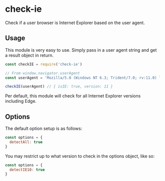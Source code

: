 # check-ie

Check if a user browser is Internet Explorer based on the user agent.

## Usage

This module is very easy to use. Simply pass in a user agent string and get a result object in return.

```js
const checkIE = require('check-ie')

// From window.navigator.userAgent
const userAgent = 'Mozilla/5.0 (Windows NT 6.3; Trident/7.0; rv:11.0) like Gecko'

checkIE(userAgent) // { isIE: true, version: 11 }
```

Per default, this module will check for all Internet Explorer versions including Edge.

## Options

The default option setup is as follows:
```js
const options = {
  detectAll: true
}
```

You may restrict up to what version to check in the options object, like so:
```js
const options = {
  detectIE10: true
}
```
